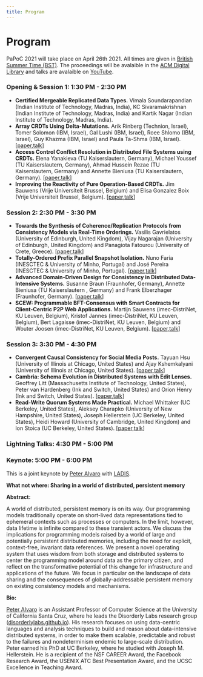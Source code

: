 ```yaml
---
title: Program
---
```

# Program

PaPoC 2021 will take place on April 26th 2021.
All times are given in [British Summer Time (BST)](https://www.timeanddate.com/time/zones/bst).
The proceedings will be avalaible in the [ACM Digital Library](https://dl.acm.org/doi/proceedings/10.1145/3447865) and talks are avalaible on [YouTube](https://youtube.com/playlist?list=PLzDuHU-z7gNgh7anHW2UO8Vrm_FhIoJ3F).

### Opening & Session 1: 1:30 PM - 2:30 PM

* **Certified Mergeable Replicated Data Types.** Vimala Soundarapandian (Indian Institute of Technology, Madras, India), KC Sivaramakrishnan (Indian Institute of Technology, Madras, India) and Kartik Nagar (Indian Institute of Technology, Madras, India).
* **Array CRDTs Using Delta-Mutations.**
Arik Rinberg (Technion, Israel), Tomer Solomon (IBM, Israel), Gal Lushi (IBM, Israel), Roee Shlomo (IBM, Israel), Guy Khazma (IBM, Israel) and Paula Ta-Shma (IBM, Israel). [[paper](https://dl.acm.org/doi/10.1145/3447865.3457971),[talk](https://youtu.be/X4M27qohtDs)]
* **Access Control Conflict Resolution in Distributed File Systems using CRDTs.**
Elena Yanakieva (TU Kaiserslautern, Germany), Michael Youssef (TU Kaiserslautern, Germany), Ahmad Hussein Rezae (TU Kaiserslautern, Germany) and Annette Bieniusa (TU Kaiserslautern, Germany). [[paper](https://dl.acm.org/doi/10.1145/3447865.3457970),[talk](https://youtu.be/dLmHkJFrFks)]
* **Improving the Reactivity of Pure Operation-Based CRDTs.**
Jim Bauwens (Vrije Universiteit Brussel, Belgium) and Elisa Gonzalez Boix (Vrije Universiteit Brussel, Belgium). [[paper](https://dl.acm.org/doi/10.1145/3447865.3457968),[talk](https://youtu.be/dRuz-aIGI5E)]

### Session 2: 2:30 PM - 3:30 PM

* **Towards the Synthesis of Coherence/Replication Protocols from Consistency Models via Real-Time Orderings.**
Vasilis Gavrielatos (University of Edinburgh, United Kingdom), Vijay Nagarajan (University of Edinburgh, United Kingdom) and Panagiota Fatourou (University of Crete, Greece). [[paper](https://dl.acm.org/doi/10.1145/3447865.3457964),[talk](https://youtu.be/fe-uxY7cPTY)]
* **Totally-Ordered Prefix Parallel Snapshot Isolation.**
Nuno Faria (INESCTEC & University of Minho, Portugal) and José Pereira (INESCTEC & University of Minho, Portugal). [[paper](https://dl.acm.org/doi/10.1145/3447865.3457966),[talk](https://youtu.be/DUkq6S9faBc)]
* **Advanced Domain-Driven Design for Consistency in Distributed Data-Intensive Systems.**
Susanne Braun (Fraunhofer, Germany), Annette Bieniusa (TU Kaiserslautern , Germany) and Frank Elberzhager (Fraunhofer, Germany). [[paper](https://dl.acm.org/doi/10.1145/3447865.3457969),[talk](https://youtu.be/Zg_EAEvDWg0)]
* **SCEW: Programmable BFT-Consensus with Smart Contracts for Client-Centric P2P Web Applications.**
Martijn Sauwens (imec-DistriNet, KU Leuven, Belgium), Kristof Jannes (imec-DistriNet, KU Leuven, Belgium), Bert Lagaisse (imec-DistriNet, KU Leuven, Belgium) and Wouter Joosen (imec-DistriNet, KU Leuven, Belgium). [[paper](https://dl.acm.org/doi/10.1145/3447865.3457965),[talk](https://youtu.be/Bb5YFNTpX68)]

### Session 3: 3:30 PM - 4:30 PM

* **Convergent Causal Consistency for Social Media Posts.**
Tayuan Hsu (University of Illinois at Chicago, United States) and Ajay Kshemkalyani (University of Illinois at Chicago, United States). [[paper](https://dl.acm.org/doi/10.1145/3447865.3457967),[talk](https://youtu.be/WpzrArkfmAI)]
* **Cambria: Schema Evolution in Distributed Systems with Edit Lenses.**
Geoffrey Litt (Massachusetts Institute of Technology, United States), Peter van Hardenberg (Ink and Switch, United States) and Orion Henry (Ink and Switch, United States). [[paper](https://dl.acm.org/doi/10.1145/3447865.3457963),[talk](https://youtu.be/HwIJ1L8hlas)]
* **Read-Write Quorum Systems Made Practical.**
Michael Whittaker (UC Berkeley, United States), Aleksey Charapko (University of New Hampshire, United States), Joseph Hellerstein (UC Berkeley, United States), Heidi Howard (University of Cambridge, United Kingdom) and Ion Stoica (UC Berkeley, United States). [[paper](https://dl.acm.org/doi/10.1145/3447865.3457962),[talk](https://youtu.be/CRLw9PcK8d4)]

### Lightning Talks: 4:30 PM - 5:00 PM

### Keynote: 5:00 PM - 6:00 PM

This is a joint keynote by [Peter Alvaro](https://people.ucsc.edu/~palvaro/) with [LADIS](https://ladisworkshop.org/2021/).

**What not where: Sharing in a world of distributed, persistent memory**

**Abstract:**

A world of distributed, persistent memory is on its way. Our programming models traditionally operate on short-lived data representations tied to ephemeral contexts such as processes or computers. In the limit, however, data lifetime is infinite compared to these transient actors. We discuss the implications for programming models raised by a world of large and potentially persistent distributed memories, including the need for explicit, context-free, invariant data references. We present a novel operating system that uses wisdom from both storage and distributed systems to center the programming model around data as the primary citizen, and reflect on the transformative potential of this change for infrastructure and applications of the future.  We focus in particular on the landscape of data sharing and the consequences of globally-addressable persistent memory on existing consistency models and mechanisms.

**Bio:**

[Peter Alvaro](https://people.ucsc.edu/~palvaro/) is an Assistant Professor of Computer Science at the University of California Santa Cruz, where he leads the Disorderly Labs research group ([disorderlylabs.github.io](https://disorderlylabs.github.io)). His research focuses on using data-centric languages and analysis techniques to build and reason about data-intensive distributed systems, in order to make them scalable, predictable and robust to the failures and nondeterminism endemic to large-scale distribution. Peter earned his PhD at UC Berkeley, where he studied with Joseph M. Hellerstein. He is a recipient of the NSF CAREER Award, the Facebook Research Award, the USENIX ATC Best Presentation Award, and the UCSC Excellence in Teaching Award.